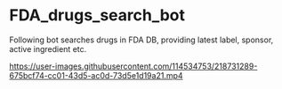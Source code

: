 # FDA_drugs_search_bot
Following bot searches drugs in FDA DB, providing latest label, sponsor, active ingredient etc.
<!-- ТУТ НУЖНА KILLER ГИФКА, КАК ЭТО РАБОТАЕТ-->

https://user-images.githubusercontent.com/114534753/218731289-675bcf74-cc01-43d5-ac0d-73d5e1d19a21.mp4

